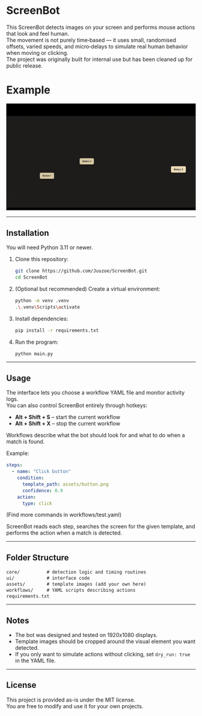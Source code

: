 # ScreenBot
 
This ScreenBot detects images on your screen and performs mouse actions that look and feel human.  
The movement is not purely time‑based — it uses small, randomised offsets, varied speeds, and micro‑delays to simulate real human behavior when moving or clicking.  
The project was originally built for internal use but has been cleaned up for public release.

# Example
<p align="center">
  <img src="media/demo.gif" alt="ScreenBot demo" width="600">
</p>

---

## Installation

You will need Python 3.11 or newer.

1. Clone this repository:
   ```bash
   git clone https://github.com/Juuzoe/ScreenBot.git
   cd ScreenBot
   ```

2. (Optional but recommended) Create a virtual environment:
   ```bash
   python -m venv .venv
   .\.venv\Scripts\activate
   ```

3. Install dependencies:
   ```bash
   pip install -r requirements.txt
   ```

4. Run the program:
   ```bash
   python main.py
   ```

---

## Usage

The interface lets you choose a workflow YAML file and monitor activity logs.  
You can also control ScreenBot entirely through hotkeys:

- **Alt + Shift + S** – start the current workflow  
- **Alt + Shift + X** – stop the current workflow  

Workflows describe what the bot should look for and what to do when a match is found.

Example:
```yaml
steps:
  - name: "Click button"
    condition:
      template_path: assets/button.png
      confidence: 0.9
    action:
      type: click
```
(Find more commands in workflows/test.yaml)

ScreenBot reads each step, searches the screen for the given template, and performs the action when a match is detected.

---

## Folder Structure

```
core/          # detection logic and timing routines
ui/            # interface code
assets/        # template images (add your own here)
workflows/     # YAML scripts describing actions
requirements.txt
```

---

## Notes

- The bot was designed and tested on 1920x1080 displays.  
- Template images should be cropped around the visual element you want detected.  
- If you only want to simulate actions without clicking, set `dry_run: true` in the YAML file.

---

## License

This project is provided as-is under the MIT license.  
You are free to modify and use it for your own projects.
